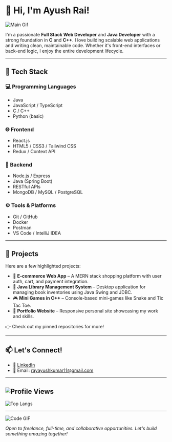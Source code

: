 # 👋 Hi, I'm Ayush Rai!

![Main Gif](https://user-images.githubusercontent.com/74038190/225813708-98b745f2-7d22-48cf-9150-083f1b00d6c9.gif)

I'm a passionate **Full Stack Web Developer** and **Java Developer** with a strong foundation in **C** and **C++**. I love building scalable web applications and writing clean, maintainable code. Whether it's front-end interfaces or back-end logic, I enjoy the entire development lifecycle.

---

## 🚀 Tech Stack

### 💻 Programming Languages
- Java
- JavaScript / TypeScript
- C / C++
- Python (basic)

### 🌐 Frontend
- React.js
- HTML5 / CSS3 / Tailwind CSS
- Redux / Context API

### 🔧 Backend
- Node.js / Express
- Java (Spring Boot)
- RESTful APIs
- MongoDB / MySQL / PostgreSQL

### ⚙️ Tools & Platforms
- Git / GitHub
- Docker
- Postman
- VS Code / IntelliJ IDEA


---

## 📂 Projects

Here are a few highlighted projects:

- 🛒 **E-commerce Web App** – A MERN stack shopping platform with user auth, cart, and payment integration.
- 📘 **Java Library Management System** – Desktop application for managing book inventories using Java Swing and JDBC.
- 🎮 **Mini Games in C++** – Console-based mini-games like Snake and Tic Tac Toe.
- 🧠 **Portfolio Website** – Responsive personal site showcasing my work and skills.

👉 Check out my pinned repositories for more!

---

## 📫 Let's Connect!

- 💼 [LinkedIn](https://www.linkedin.com/in/ayush-ray-960390294)
- 💌 Email: rayayushkumar11@gmail.com


---
![Profile Views](https://komarev.com/ghpvc/?username=ujjwalrai17&color=green)
---
![Top Langs](https://github-readme-stats.vercel.app/api/top-langs/?username=ayusshhrai&hide=c,html&layout=compact&theme=radical)

---
![Code GIF](https://media.giphy.com/media/ZVik7pBtu9dNS/giphy.gif)

*Open to freelance, full-time, and collaborative opportunities. Let's build something amazing together!*
